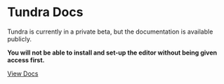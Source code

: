 # Tundra Docs

Tundra is currently in a private beta, but the documentation is available publicly.

**You will not be able to install and set-up the editor without being given access first.**

[View Docs](https://docs.tundra.pitr.dev)
